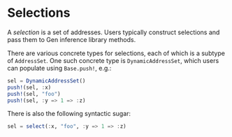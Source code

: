 # Selections

A *selection* is a set of addresses.
Users typically construct selections and pass them to Gen inference library methods.

There are various concrete types for selections, each of which is a subtype of `AddressSet`.
One such concrete type is `DynamicAddressSet`, which users can populate using `Base.push!`, e.g.:
```julia
sel = DynamicAddressSet()
push!(sel, :x)
push!(sel, "foo")
push!(sel, :y => 1 => :z)
```
There is also the following syntactic sugar:
```julia
sel = select(:x, "foo", :y => 1 => :z)
```
